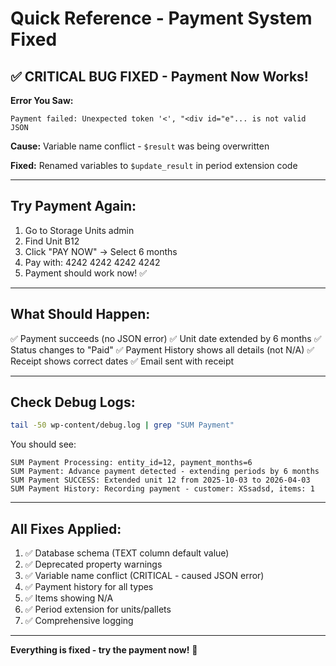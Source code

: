 # Quick Reference - Payment System Fixed

## ✅ CRITICAL BUG FIXED - Payment Now Works!

**Error You Saw:**
```
Payment failed: Unexpected token '<', "<div id="e"... is not valid JSON
```

**Cause:** Variable name conflict - `$result` was being overwritten

**Fixed:** Renamed variables to `$update_result` in period extension code

---

## Try Payment Again:

1. Go to Storage Units admin
2. Find Unit B12
3. Click "PAY NOW" → Select 6 months
4. Pay with: 4242 4242 4242 4242
5. Payment should work now! ✅

---

## What Should Happen:

✅ Payment succeeds (no JSON error)
✅ Unit date extended by 6 months
✅ Status changes to "Paid"
✅ Payment History shows all details (not N/A)
✅ Receipt shows correct dates
✅ Email sent with receipt

---

## Check Debug Logs:

```bash
tail -50 wp-content/debug.log | grep "SUM Payment"
```

You should see:
```
SUM Payment Processing: entity_id=12, payment_months=6
SUM Payment: Advance payment detected - extending periods by 6 months
SUM Payment SUCCESS: Extended unit 12 from 2025-10-03 to 2026-04-03
SUM Payment History: Recording payment - customer: XSsadsd, items: 1
```

---

## All Fixes Applied:

1. ✅ Database schema (TEXT column default value)
2. ✅ Deprecated property warnings
3. ✅ Variable name conflict (CRITICAL - caused JSON error)
4. ✅ Payment history for all types
5. ✅ Items showing N/A
6. ✅ Period extension for units/pallets
7. ✅ Comprehensive logging

---

**Everything is fixed - try the payment now!** 🚀
